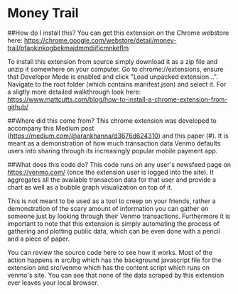 # Money Trail

##How do I install this?
You can get this extension on the Chrome webstore here: https://chrome.google.com/webstore/detail/money-trail/pfapkinkogbekmajdmmdiificmnkeflm

To install this extension from source simply download it as a zip file and unzip it somewhere on your computer. Go to chrome://extensions, ensure that Developer Mode is enabled and click "Load unpacked extension...". Navigate to the root folder (which contains manifest.json) and select it. For a sligtly more detailed walkthrough look here: https://www.mattcutts.com/blog/how-to-install-a-chrome-extension-from-github/

##Where did this come from?
This chrome extension was developed to accompany this Medium post (https://medium.com/@arankhanna/d3676d624310) and this paper (#). It is meant as a demonstration of how much transaction data Venmo defaults users into sharing through its increasingly popular mobile payment app.

##What does this code do?
This code runs on any user's newsfeed page on https://venmo.com/ (once the extension user is logged into the site). It aggregates all the available transaction data for that user and provide a chart as well as a bubble graph visualization on top of it.

This is not meant to be used as a tool to creep on your friends, rather a demonstration of the scary amount of information you can gather on someone just by looking through their Venmo transactions. Furthermore it is important to note that this extension is simply automating the process of gathering and plotting public data, which can be even done with a pencil and a piece of paper.

You can review the source code here to see how it works. Most of the action happens in src/bg which has the background javascript file for the extension and src/venmo which has the content script which runs on venmo's site. You can see that none of the data scraped by this extension ever leaves your local browser.

